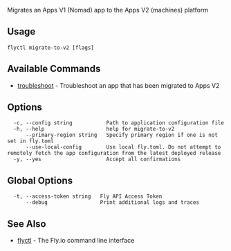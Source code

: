 Migrates an Apps V1 (Nomad) app to the Apps V2 (machines) platform

## Usage
~~~
flyctl migrate-to-v2 [flags]
~~~

## Available Commands
* [troubleshoot](/docs/flyctl/migrate-to-v2-troubleshoot/)	 - Troubleshoot an app that has been migrated to Apps V2

## Options

~~~
  -c, --config string           Path to application configuration file
  -h, --help                    help for migrate-to-v2
      --primary-region string   Specify primary region if one is not set in fly.toml
      --use-local-config        Use local fly.toml. Do not attempt to remotely fetch the app configuration from the latest deployed release
  -y, --yes                     Accept all confirmations
~~~

## Global Options

~~~
  -t, --access-token string   Fly API Access Token
      --debug                 Print additional logs and traces
~~~

## See Also

* [flyctl](/docs/flyctl/help/)	 - The Fly.io command line interface

